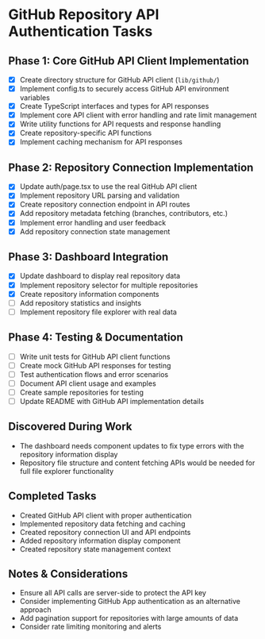 # GitHub Repository API Authentication Tasks

## Phase 1: Core GitHub API Client Implementation
- [x] Create directory structure for GitHub API client (`lib/github/`)
- [x] Implement config.ts to securely access GitHub API environment variables
- [x] Create TypeScript interfaces and types for API responses
- [x] Implement core API client with error handling and rate limit management
- [x] Write utility functions for API requests and response handling
- [x] Create repository-specific API functions
- [x] Implement caching mechanism for API responses

## Phase 2: Repository Connection Implementation
- [x] Update auth/page.tsx to use the real GitHub API client
- [x] Implement repository URL parsing and validation
- [x] Create repository connection endpoint in API routes
- [x] Add repository metadata fetching (branches, contributors, etc.)
- [x] Implement error handling and user feedback
- [x] Add repository connection state management

## Phase 3: Dashboard Integration
- [x] Update dashboard to display real repository data
- [x] Implement repository selector for multiple repositories
- [x] Create repository information components
- [ ] Add repository statistics and insights
- [ ] Implement repository file explorer with real data

## Phase 4: Testing & Documentation
- [ ] Write unit tests for GitHub API client functions
- [ ] Create mock GitHub API responses for testing
- [ ] Test authentication flows and error scenarios
- [ ] Document API client usage and examples
- [ ] Create sample repositories for testing
- [ ] Update README with GitHub API implementation details

## Discovered During Work
- The dashboard needs component updates to fix type errors with the repository information display
- Repository file structure and content fetching APIs would be needed for full file explorer functionality

## Completed Tasks
- Created GitHub API client with proper authentication
- Implemented repository data fetching and caching
- Created repository connection UI and API endpoints
- Added repository information display component
- Created repository state management context

## Notes & Considerations
- Ensure all API calls are server-side to protect the API key
- Consider implementing GitHub App authentication as an alternative approach
- Add pagination support for repositories with large amounts of data
- Consider rate limiting monitoring and alerts 
